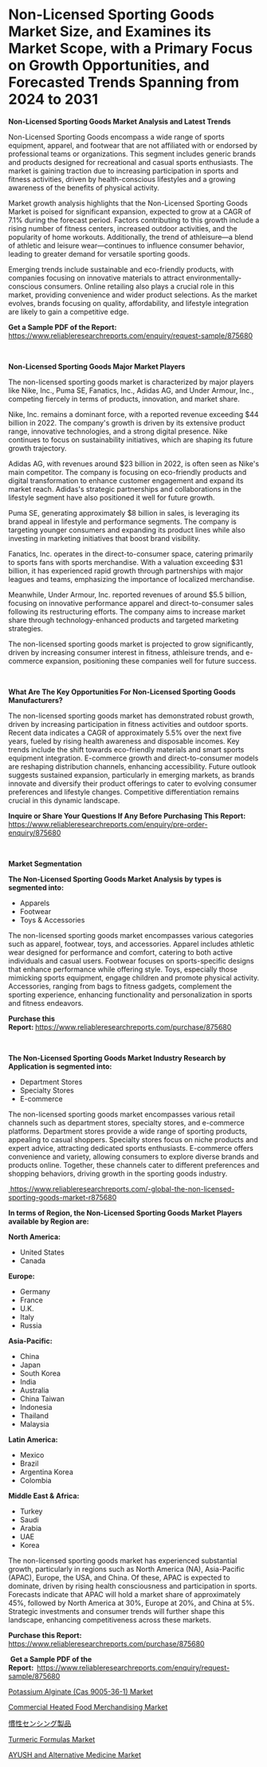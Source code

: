 <p><h1>Non-Licensed Sporting Goods Market Size, and Examines its Market Scope, with a Primary Focus on Growth Opportunities, and Forecasted Trends Spanning from 2024 to 2031</h1></p><p><strong>Non-Licensed Sporting Goods Market Analysis and Latest Trends</strong></p>
<p><p>Non-Licensed Sporting Goods encompass a wide range of sports equipment, apparel, and footwear that are not affiliated with or endorsed by professional teams or organizations. This segment includes generic brands and products designed for recreational and casual sports enthusiasts. The market is gaining traction due to increasing participation in sports and fitness activities, driven by health-conscious lifestyles and a growing awareness of the benefits of physical activity.</p><p>Market growth analysis highlights that the Non-Licensed Sporting Goods Market is poised for significant expansion, expected to grow at a CAGR of 7.1% during the forecast period. Factors contributing to this growth include a rising number of fitness centers, increased outdoor activities, and the popularity of home workouts. Additionally, the trend of athleisure—a blend of athletic and leisure wear—continues to influence consumer behavior, leading to greater demand for versatile sporting goods.</p><p>Emerging trends include sustainable and eco-friendly products, with companies focusing on innovative materials to attract environmentally-conscious consumers. Online retailing also plays a crucial role in this market, providing convenience and wider product selections. As the market evolves, brands focusing on quality, affordability, and lifestyle integration are likely to gain a competitive edge.</p></p>
<p><strong>Get a Sample PDF of the Report:&nbsp;</strong> <a href="https://www.reliableresearchreports.com/enquiry/request-sample/875680">https://www.reliableresearchreports.com/enquiry/request-sample/875680</a></p>
<p>&nbsp;</p>
<p><strong>Non-Licensed Sporting Goods Major Market Players</strong></p>
<p><p>The non-licensed sporting goods market is characterized by major players like Nike, Inc., Puma SE, Fanatics, Inc., Adidas AG, and Under Armour, Inc., competing fiercely in terms of products, innovation, and market share. </p><p>Nike, Inc. remains a dominant force, with a reported revenue exceeding $44 billion in 2022. The company's growth is driven by its extensive product range, innovative technologies, and a strong digital presence. Nike continues to focus on sustainability initiatives, which are shaping its future growth trajectory.</p><p>Adidas AG, with revenues around $23 billion in 2022, is often seen as Nike's main competitor. The company is focusing on eco-friendly products and digital transformation to enhance customer engagement and expand its market reach. Adidas's strategic partnerships and collaborations in the lifestyle segment have also positioned it well for future growth.</p><p>Puma SE, generating approximately $8 billion in sales, is leveraging its brand appeal in lifestyle and performance segments. The company is targeting younger consumers and expanding its product lines while also investing in marketing initiatives that boost brand visibility.</p><p>Fanatics, Inc. operates in the direct-to-consumer space, catering primarily to sports fans with sports merchandise. With a valuation exceeding $31 billion, it has experienced rapid growth through partnerships with major leagues and teams, emphasizing the importance of localized merchandise.</p><p>Meanwhile, Under Armour, Inc. reported revenues of around $5.5 billion, focusing on innovative performance apparel and direct-to-consumer sales following its restructuring efforts. The company aims to increase market share through technology-enhanced products and targeted marketing strategies.</p><p>The non-licensed sporting goods market is projected to grow significantly, driven by increasing consumer interest in fitness, athleisure trends, and e-commerce expansion, positioning these companies well for future success.</p></p>
<p>&nbsp;</p>
<p><strong>What Are The Key Opportunities For Non-Licensed Sporting Goods Manufacturers?</strong></p>
<p><p>The non-licensed sporting goods market has demonstrated robust growth, driven by increasing participation in fitness activities and outdoor sports. Recent data indicates a CAGR of approximately 5.5% over the next five years, fueled by rising health awareness and disposable incomes. Key trends include the shift towards eco-friendly materials and smart sports equipment integration. E-commerce growth and direct-to-consumer models are reshaping distribution channels, enhancing accessibility. Future outlook suggests sustained expansion, particularly in emerging markets, as brands innovate and diversify their product offerings to cater to evolving consumer preferences and lifestyle changes. Competitive differentiation remains crucial in this dynamic landscape.</p></p>
<p><strong>Inquire or Share Your Questions If Any Before Purchasing This Report:</strong> <a href="https://www.reliableresearchreports.com/enquiry/pre-order-enquiry/875680">https://www.reliableresearchreports.com/enquiry/pre-order-enquiry/875680</a></p>
<p>&nbsp;</p>
<p><strong>Market Segmentation</strong></p>
<p><strong>The Non-Licensed Sporting Goods Market Analysis by types is segmented into:</strong></p>
<p><ul><li>Apparels</li><li>Footwear</li><li>Toys & Accessories</li></ul></p>
<p><p>The non-licensed sporting goods market encompasses various categories such as apparel, footwear, toys, and accessories. Apparel includes athletic wear designed for performance and comfort, catering to both active individuals and casual users. Footwear focuses on sports-specific designs that enhance performance while offering style. Toys, especially those mimicking sports equipment, engage children and promote physical activity. Accessories, ranging from bags to fitness gadgets, complement the sporting experience, enhancing functionality and personalization in sports and fitness endeavors.</p></p>
<p><strong>Purchase this Report:&nbsp;</strong><a href="https://www.reliableresearchreports.com/purchase/875680">https://www.reliableresearchreports.com/purchase/875680</a></p>
<p>&nbsp;</p>
<p><strong>The Non-Licensed Sporting Goods Market Industry Research by Application is segmented into:</strong></p>
<p><ul><li>Department Stores</li><li>Specialty Stores</li><li>E-commerce</li></ul></p>
<p><p>The non-licensed sporting goods market encompasses various retail channels such as department stores, specialty stores, and e-commerce platforms. Department stores provide a wide range of sporting products, appealing to casual shoppers. Specialty stores focus on niche products and expert advice, attracting dedicated sports enthusiasts. E-commerce offers convenience and variety, allowing consumers to explore diverse brands and products online. Together, these channels cater to different preferences and shopping behaviors, driving growth in the sporting goods industry.</p></p>
<p><a href="https://www.reliableresearchreports.com/-global-the-non-licensed-sporting-goods-market-r875680">&nbsp;https://www.reliableresearchreports.com/-global-the-non-licensed-sporting-goods-market-r875680</a></p>
<p><strong>In terms of Region, the Non-Licensed Sporting Goods Market Players available by Region are:</strong></p>
<p>
    <p> <strong> North America: </strong>
        <ul>
            <li>United States</li>
            <li>Canada</li>
        </ul>
        </p> 
    <p> <strong> Europe: </strong>
        <ul>
            <li>Germany</li>
            <li>France</li>
            <li>U.K.</li>
            <li>Italy</li>
            <li>Russia</li>
        </ul>
        </p> 
    <p> <strong> Asia-Pacific: </strong>
        <ul>
            <li>China</li>
            <li>Japan</li>
            <li>South Korea</li>
            <li>India</li>
            <li>Australia</li>
            <li>China Taiwan</li>
            <li>Indonesia</li>
            <li>Thailand</li>
            <li>Malaysia</li>
        </ul>
        </p> 
    <p> <strong> Latin America: </strong>
        <ul>
            <li>Mexico</li>
            <li>Brazil</li>
            <li>Argentina Korea</li>
            <li>Colombia</li>
        </ul>
        </p> 
    <p> <strong> Middle East & Africa: </strong>
        <ul>
            <li>Turkey</li>
            <li>Saudi</li>
            <li>Arabia</li>
            <li>UAE</li>
            <li>Korea</li>
        </ul>
    </p>
    </p>
<p><p>The non-licensed sporting goods market has experienced substantial growth, particularly in regions such as North America (NA), Asia-Pacific (APAC), Europe, the USA, and China. Of these, APAC is expected to dominate, driven by rising health consciousness and participation in sports. Forecasts indicate that APAC will hold a market share of approximately 45%, followed by North America at 30%, Europe at 20%, and China at 5%. Strategic investments and consumer trends will further shape this landscape, enhancing competitiveness across these markets.</p></p>
<p><strong>Purchase this Report: </strong><a href="https://www.reliableresearchreports.com/purchase/875680">https://www.reliableresearchreports.com/purchase/875680</a></p>
<p>&nbsp;<strong>Get a Sample PDF of the Report:&nbsp;&nbsp;</strong><a href="https://www.reliableresearchreports.com/enquiry/request-sample/875680">https://www.reliableresearchreports.com/enquiry/request-sample/875680</a></p>
<p><strong></strong></p>
<p><p><a href="https://medium.com/@carlahoustonh51/potassium-alginate-cas-9005-36-1-market-report-by-product-type-food-grade-pharma-72d5a7e07fbf">Potassium Alginate (Cas 9005-36-1) Market</a></p><p><a href="https://issuu.com/reportprime-2/docs/commercial-heated-food-merchandisin_b34164b9e0bdb0">Commercial Heated Food Merchandising Market</a></p><p><a href="https://github.com/lababdou/Market-Research-Report-List-5/blob/main/610975087428.md">慣性センシング製品</a></p><p><a href="https://issuu.com/reportprime-2/docs/turmeric-formulas-market-size-2030.pptx">Turmeric Formulas Market</a></p><p><a href="https://medium.com/@dereodrews76856/market-dynamics-and-future-trends-in-the-global-ayush-and-alternative-medicine-market-sector-7c2a93ac2e53">AYUSH and Alternative Medicine Market</a></p></p>